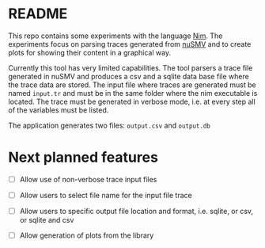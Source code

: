 # README

This repo contains some experiments with the language [Nim](https://nim-lang.org/).
The experiments focus on parsing traces generated from [nuSMV](https://nusmv.fbk.eu/index.html) and to create plots for showing their content in a graphical way.

Currently this tool has very limited capabilities. The tool parsers a trace
file generated in nuSMV and produces a csv and a sqlite data base file where
the trace data are stored. 
The input file where traces are generated must be named `input.tr` and must be
in the same folder where the nim executable is located. The trace must be
generated in verbose mode, i.e. at every step all of the variables must be
listed.

The application generates two files: `output.csv` and `output.db`


# Next planned features

  - [  ] Allow use of non-verbose trace input files
  - [  ] Allow users to select file name for the input file trace 
  - [  ] Allow users to specific output file location and format, i.e. sqlite, or
    csv, or sqlite and csv 
  - [  ] Allow generation of plots from the library


